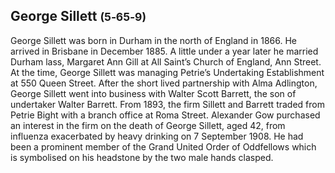 ## George Sillett <small>(5‑65‑9)</small>

George Sillett was born in Durham in the north of England in 1866. He arrived in Brisbane in December 1885. A little under a year later he married Durham lass, Margaret Ann Gill at All Saint’s Church of England, Ann Street. At the time, George Sillett was managing Petrie’s Undertaking Establishment at 550 Queen Street. After the short lived partnership with Alma Adlington, George Sillett went into business with Walter Scott Barrett, the son of undertaker Walter Barrett. From 1893, the firm Sillett and Barrett traded from Petrie Bight with a branch office at Roma Street. Alexander Gow purchased an interest in the firm on the death of George Sillett, aged 42, from influenza exacerbated by heavy drinking on 7 September 1908. He had been a prominent member of the Grand United Order of Oddfellows which is symbolised on his headstone by the two male hands clasped.
